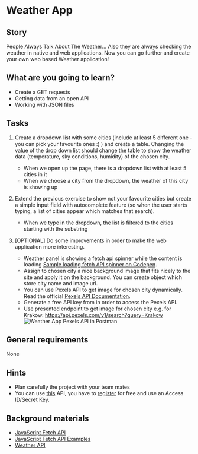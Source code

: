 # Weather App

## Story

People Always Talk About The Weather...
Also they are always checking the weather in native and web applications.
Now you can go further and create your own web based Weather application!

## What are you going to learn?

- Create a GET requests
- Getting data from an open API
- Working with JSON files

## Tasks

1. Create a dropdown list with some cities (include at least 5 different one - you can pick your favourite ones :) ) and create a table.  Changing the value of the drop down list should change the table to show the weather data (temperature, sky conditions, humidity) of the chosen city.
    - When we open up the page, there is a dropdown list with at least 5 cities in it
    - When we choose a city from the dropdown, the weather of this city is showing up

2. Extend the previous exercise to show not your favourite cities  but create a simple input field with autocomplete feature (so when the user starts typing, a list of cities appear which matches that search).
    - When we type in the dropdown, the list is filtered to the cities starting with the substring

3. [OPTIONAL] Do some improvements in order to make the web application more interesting.
    - Weather panel is showing a fetch api spinner while the content is loading [Sample loading fetch API spinner on Codepen](https://codepen.io/wang0nya/pen/bzwQPr).
    - Assign to chosen city a nice background image that fits nicely to the site and apply it on the background. You can create object which store city name and image url.
    - You can use Pexels API to get image for chosen city dynamically. Read the official [Pexels API Documentation](https://www.pexels.com/api/documentation).
    - Generate a free API key from in order to access the Pexels API.
    - Use presented endpoint to get image for chosen city e.g. for Krakow: https://api.pexels.com/v1/search?query=Krakow ![Weather App Pexels API in Postman](media/frontend/weather-app.png)

## General requirements

None

## Hints

- Plan carefully the project with your team mates
- You can use [this](https://www.weatherapi.com/docs/) API, you have to [register](https://www.weatherapi.com/signup.aspx) for free and use an Access ID/Secret Key.

## Background materials

- <i class="far fa-exclamation"></i> [JavaScript Fetch API](https://developer.mozilla.org/en-US/docs/Web/API/Fetch_API/Using_Fetch)
- <i class="far fa-exclamation"></i> [JavaScript Fetch API Examples](https://scotch.io/tutorials/how-to-use-the-javascript-fetch-api-to-get-data)
- <i class="far fa-exclamation"></i> [Weather API](https://www.weatherapi.com/docs/)
